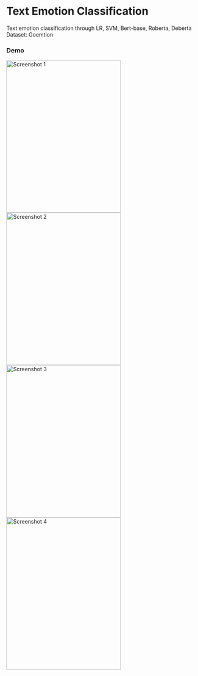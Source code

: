 # Text Emotion Classification

Text emotion classification through LR, SVM, Bert-base, Roberta, Deberta
Dataset: Goemtion

### Demo
<img src="images/Screenshot_2025-07-02_222907.png" alt="Screenshot 1" width="300" height="400">

<img src="images/Screenshot_2025-07-02_222917.png" alt="Screenshot 2" width="300" height="400">

<img src="images/Screenshot_2025-07-02_222818.png" alt="Screenshot 3" width="300" height="400">

<img src="images/Screenshot_2025-07-02_222849.png" alt="Screenshot 4" width="300" height="400">
